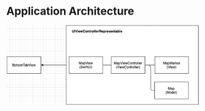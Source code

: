 # Application Architecture

![image-20200520204551660](Architecture.assets/image-20200520204551660.png)

